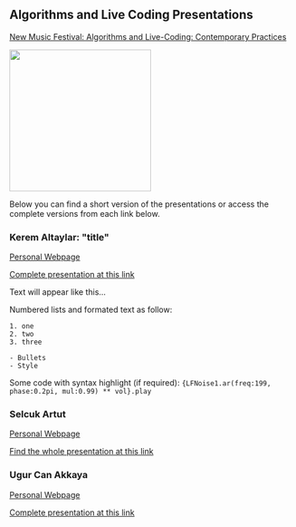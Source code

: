 ## Algorithms and Live Coding Presentations

[New Music Festival: Algorithms and Live-Coding: Contemporary Practices](https://www.arter.org.tr/en/algorithms-and-live-coding)


<img src="https://github.com/KonVas/new-music-liveCoding/blob/gh-pages/img/YEYMF_2_Program-SM-08.jpg" width="250" height="250">

Below you can find a short version of the presentations or access the complete versions from each link below.

### Kerem Altaylar: "title"
[Personal Webpage](...)

[Complete presentation at this link](...)

Text will appear like this...

Numbered lists and formated text as follow:

```
1. one
2. two
3. three

- Bullets
- Style
```
Some code with syntax highlight (if required):
`{LFNoise1.ar(freq:199, phase:0.2pi, mul:0.99) ** vol}.play`

### Selcuk Artut
[Personal Webpage]()

[Find the whole presentation at this link](...)

### Ugur Can Akkaya
[Personal Webpage]()

[Complete presentation at this link](...)
